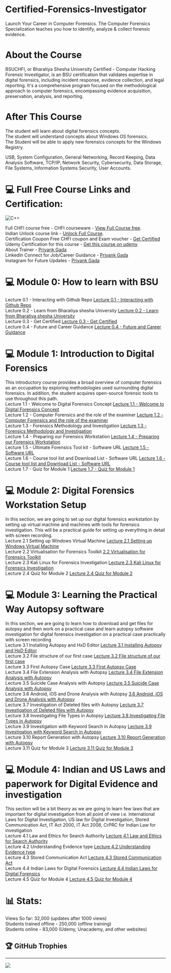 # Certified-Forensics-Investigator
Launch Your Career in Computer Forensics. The Computer Forensics Specialization teaches you how to identify, analyze &amp; collect forensic evidence.  </br>

# About the Course
BSUCHFI, or Bharatiya Shesha University Certified - Computer Hacking Forensic Investigator, is an BSU certification that validates expertise in digital forensics, including incident response, evidence collection, and legal reporting. It's a comprehensive program focused on the methodological approach to computer forensics, encompassing evidence acquisition, preservation, analysis, and reporting.  </br>

# After This Course
The student will learn about digital forensics concepts. </br>
The student will understand concepts about Windows OS forensics. </br>
The Student will be able to apply new forensics concepts for the Windows Registry. </br>

USB, System Configuration, General Networking, Record Keeping, Data Analysis Software, TCP/IP, Network Security, Cybersecurity, Data Storage, File Systems, Information Systems Security, User Accounts.


# 💻 Full Free Course Links and Certification:  </br>
![C++](https://img.shields.io/badge/c++-%2300599C.svg?style=for-the-badge&logo=c%2B%2B&logoColor=white)  </br>

Full CHFI course free - CHFI courseware - [View Full Course free](https://www.youtube.com/watch?v=X3-bTQpx7T8&list=PLNoxDhp7acwq_hxQxHotIgRZG-GVzi5x5).  </br>
Indian Unlock course link - [Unlock Full Course](https://creator.tagmango.app/forensics).  </br>
Certification Coupon Free CHFI coupon and Exam voucher - [Get Certified](https://www.iSerpent.com)  </br>
Udemy Certification for this course - [Get this course on udemy](https://www.udemy.com/user/priyank-gada/)  </br>
About Trainer - [Priyank Gada](https://www.priyankgada.com)  </br>
LinkedIn Connect for Job/Career Guidance - [Priyank Gada](https://www.linkedin.com/in/priyankgada)  </br>
Instagram for Future Updates - [Priyank Gada](https://www.instagram.com/gada.priyank)  </br>

# 💻 Module 0: How to learn with BSU
Lecture 0.1 - Interacting with Github Repo [Lecture 0.1 - Interacting with Github Repo](https://youtu.be/f_Dkyvmp_eg) </br>
Lecture 0.2 - Learn from Bharatiya shesha University [Lecture 0.2 - Learn from Bharatiya shesha University](https://youtu.be/BhZJFEu24pk) </br>
Lecture 0.3 - Get Certified [Lecture 0.3 - Get Certified](https://youtu.be/H_NtGdbw_G0) </br>
Lecture 0.4 - Future and Career Guidance [Lecture 0.4 - Future and Career Guidance](https://youtu.be/8G0WqWeDHwk) </br>

# 💻 Module 1: Introduction to Digital Forensics
This introductory course provides a broad overview of computer forensics as an occupation by exploring methodologies used surrounding digital forensics. In addition, the student acquires open-source forensic tools to use throughout this path. </br>
Lecture 1.1 - Welcome to Digital Forensics Concept [Lecture 1.1 - Welcome to Digital Forensics Concept](https://www.youtube.com/watch?v=X3-bTQpx7T8&list=PLNoxDhp7acwq_hxQxHotIgRZG-GVzi5x5) </br>
Lecture 1.2 - Computer Forensics and the role of the examiner [Lecture 1.2 - Computer Forensics and the role of the examiner](https://www.youtube.com/watch?v=X3-bTQpx7T8&list=PLNoxDhp7acwq_hxQxHotIgRZG-GVzi5x5) </br>
Lecture 1.3 - Forensics Methodology and Investigation [Lecture 1.3 - Forensics Methodology and Investigation](https://www.youtube.com/watch?v=X3-bTQpx7T8&list=PLNoxDhp7acwq_hxQxHotIgRZG-GVzi5x5) </br>
Lecture 1.4 - Preparing our Forensics Workstation [Lecture 1.4 - Preparing our Forensics Workstation](https://www.youtube.com/watch?v=X3-bTQpx7T8&list=PLNoxDhp7acwq_hxQxHotIgRZG-GVzi5x5) </br>
Lecture 1.5 - Ultimate Forensics Tool kit - Software URL [Lecture 1.5 - Software URL](https://iserpent.com/home/courses?category=computer-forensics) </br>
Lecture 1.6 - Course tool list and Download List - Software URL [Lecture 1.6 - Course tool list and Download List - Software URL](https://iserpent.com/home/courses?category=computer-forensics) </br>
Lecture 1.7 - Quiz for Module 1 [Lecture 1.7 - Quiz for Module 1](https://iserpent.com/home/courses?category=computer-forensics) </br>

# 💻 Module 2: Digital Forensics Workstation Setup
In this section, we are going to set up our digital forensics workstation by setting up virtual machine and machines with tools for forensics investigation. This will be a practical guide for setting up everything in detail with screen recording. </br>
Lecture 2.1 Setting up Windows Virtual Machine [Lecture 2.1 Setting up Windows Virtual Machine](https://iserpent.com/home/courses?category=computer-forensics) </br>
Lecture 2.2 Virtualisation for Forensics Toolkit [2.2 Virtualisation for Forensics Toolkit](https://iserpent.com/home/courses?category=computer-forensics) </br>
Lecture 2.3 Kali Linux for Forensics Investigation [Lecture 2.3 Kali Linux for Forensics Investigation](https://iserpent.com/home/courses?category=computer-forensics) </br>
Lecture 2.4 Quiz for Module 2 [Lecture 2.4 Quiz for Module 2](https://iserpent.com/home/courses?category=computer-forensics) </br>

# 💻 Module 3: Learning the Practical Way Autopsy software
In this section, we are going to learn how to download and get files for autopsy and then work on a practical case and learn autopsy software investigation for digital forensics investigation on a practical case practically with screen recording </br>
Lecture 3.1 Installing Autopsy and HxD Editor [Lecture 3.1 Installing Autopsy and HxD Editor](https://iserpent.com/home/courses?category=computer-forensics) </br>
Lecture 3.2 File structure of our first case [Lecture 3.2 File structure of our first case](https://iserpent.com/home/courses?category=computer-forensics) </br>
Lecture 3.3 First Autopsy Case [Lecture 3.3 First Autopsy Case](https://iserpent.com/home/courses?category=computer-forensics) </br>
Lecture 3.4 File Extension Analysis with Autopsy [Lecture 3.4 File Extension Analysis with Autopsy](https://iserpent.com/home/courses?category=computer-forensics) </br>
Lecture 3.5 Suicide Case Analysis with Autopsy [Lecture 3.5 Suicide Case Analysis with Autopsy](https://iserpent.com/home/courses?category=computer-forensics) </br>
Lecture 3.6 Android, iOS and Drone Analysis with Autopsy [3.6 Android, iOS and Drone Analysis with Autopsy](https://iserpent.com/home/courses?category=computer-forensics) </br>
Lecture 3.7 Investigation of Deleted files with Autopsy [Lecture 3.7 Investigation of Deleted files with Autopsy](https://iserpent.com/home/courses?category=computer-forensics) </br>
Lecture 3.8 Investigating File Types in Autopsy [Lecture 3.8 Investigating File Types in Autopsy](https://iserpent.com/home/courses?category=computer-forensics) </br>
Lecture 3.9 Investigation with Keyword Search in Autopsy [Lecture 3.9 Investigation with Keyword Search in Autopsy](https://iserpent.com/home/courses?category=computer-forensics) </br>
Lecture 3.10 Report Generation with Autopsy [Lecture 3.10 Report Generation with Autopsy](https://iserpent.com/home/courses?category=computer-forensics) </br>
Lecture 3.11 Quiz for Module 3 [Lecture 3.11 Quiz for Module 3](https://iserpent.com/home/courses?category=computer-forensics) </br>

# 💻 Module 4: Indian and US Laws and paperwork for Digital Evidence and investigation
This section will be a bit theory as we are going to learn few laws that are important for digital investigation from all point of view i.e. International Laws for Digital Investigation, US law for Digital Investigation, Stored Communication Act, IT Act 2000, IT Act 2008, CrPRC for Indian Law for investigation </br>
Lecture 4.1 Law and Ethics for Search Authority [Lecture 4.1 Law and Ethics for Search Authority](https://iserpent.com/home/courses?category=computer-forensics) </br>
Lecture 4.2 Understanding Evidence type [Lecture 4.2 Understanding Evidence type](https://iserpent.com/home/courses?category=computer-forensics) </br>
Lecture 4.3 Stored Communication Act [Lecture 4.3 Stored Communication Act](https://iserpent.com/home/courses?category=computer-forensics) </br>
Lecture 4.4 Indian Laws for Digital Forensics [Lecture 4.4 Indian Laws for Digital Forensics](https://iserpent.com/home/courses?category=computer-forensics) </br>
Lecture 4.5 Quiz for Module 4 [Lecture 4.5 Quiz for Module 4](https://iserpent.com/home/courses?category=computer-forensics) </br>


# 📊 Stats:

Views So far: 32,000 (updates after 1000 views) </br>
Students trained offline - 250,000 (offline training)  </br>
Students online - 83,000 (Udemy, Unacademy, and other websites)  </br>

## 🏆 GitHub Trophies

---
[![](https://visitcount.itsvg.in/api?id=gadapriyank&icon=0&color=0)](https://visitcount.itsvg.in)


